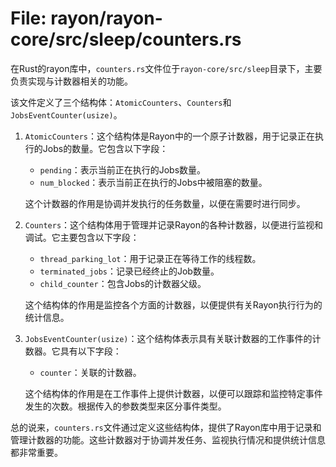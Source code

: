 # File: rayon/rayon-core/src/sleep/counters.rs

在Rust的rayon库中，`counters.rs`文件位于`rayon-core/src/sleep`目录下，主要负责实现与计数器相关的功能。

该文件定义了三个结构体：`AtomicCounters`、`Counters`和`JobsEventCounter(usize)`。

1. `AtomicCounters`：这个结构体是Rayon中的一个原子计数器，用于记录正在执行的Jobs的数量。它包含以下字段：
   - `pending`：表示当前正在执行的Jobs数量。
   - `num_blocked`：表示当前正在执行的Jobs中被阻塞的数量。

   这个计数器的作用是协调并发执行的任务数量，以便在需要时进行同步。

2. `Counters`：这个结构体用于管理并记录Rayon的各种计数器，以便进行监视和调试。它主要包含以下字段：
   - `thread_parking_lot`：用于记录正在等待工作的线程数。
   - `terminated_jobs`：记录已经终止的Job数量。
   - `child_counter`：包含Jobs的计数器父级。

   这个结构体的作用是监控各个方面的计数器，以便提供有关Rayon执行行为的统计信息。

3. `JobsEventCounter(usize)`：这个结构体表示具有关联计数器的工作事件的计数器。它具有以下字段：
   - `counter`：关联的计数器。

   这个结构体的作用是在工作事件上提供计数器，以便可以跟踪和监控特定事件发生的次数。根据传入的参数类型来区分事件类型。

总的说来，`counters.rs`文件通过定义这些结构体，提供了Rayon库中用于记录和管理计数器的功能。这些计数器对于协调并发任务、监视执行情况和提供统计信息都非常重要。


